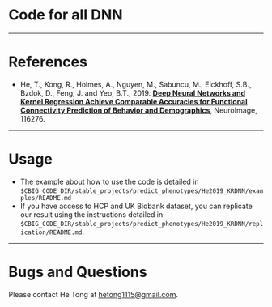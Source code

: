 # Code for all DNN

----

References
==========
+ He, T., Kong, R., Holmes, A., Nguyen, M., Sabuncu, M., Eickhoff, S.B., Bzdok, D., Feng, J. and Yeo, B.T., 2019. [**Deep Neural Networks and Kernel Regression Achieve Comparable Accuracies for Functional Connectivity Prediction of Behavior and Demographics**](https://doi.org/10.1016/j.neuroimage.2019.116276), NeuroImage, 116276.

----

Usage
==========

- The example about how to use the code is detailed in `$CBIG_CODE_DIR/stable_projects/predict_phenotypes/He2019_KRDNN/examples/README.md`
- If you have access to HCP and UK Biobank dataset, you can replicate our result using the instructions detailed in `$CBIG_CODE_DIR/stable_projects/predict_phenotypes/He2019_KRDNN/replication/README.md`.

----

Bugs and Questions
====
Please contact He Tong at hetong1115@gmail.com.